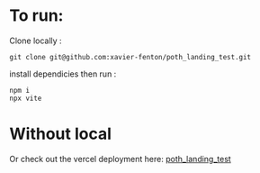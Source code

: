 # To run:
Clone locally :
```
git clone git@github.com:xavier-fenton/poth_landing_test.git
```
install dependicies then run :
```
npm i 
npx vite
```

# Without local
Or check out the vercel deployment here: [poth_landing_test](https://poth-landing-test.vercel.app/)